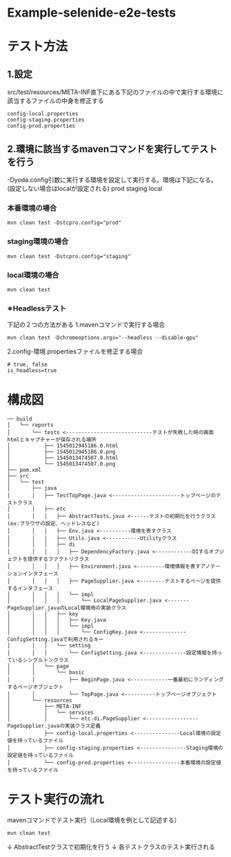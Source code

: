 Example-selenide-e2e-tests
==============================

# テスト方法
## 1.設定
src/test/resources/META-INF直下にある下記のファイルの中で実行する環境に該当するファイルの中身を修正する
```
config-local.properties
config-staging.properties
config-prod.properties
```

## 2.環境に該当するmavenコマンドを実行してテストを行う
-Dyoda.config引数に実行する環境を設定して実行する。環境は下記になる。(設定しない場合はlocalが設定される)
prod
staging
local

### 本番環境の場合
```
mvn clean test -Dstcpro.config="prod"
```

### staging環境の場合
```
mvn clean test -Dstcpro.config="staging"
```

### local環境の場合
```
mvn clean test
```

### ※Headlessテスト
下記の２つの方法がある
1.mavenコマンドで実行する場合
```
mvn clean test -Dchromeoptions.args="--headless --disable-gpu"
```

2.config-環境.propertiesファイルを修正する場合
```
# true, false
is_headless=true
```

# 構成図
```
── build
│   └── reports
│       └── tests <----------------------------テストが失敗した時の画面htmlとキャプチャーが保存される場所
│           ├── 1545012945186.0.html
│           ├── 1545012945186.0.png
│           ├── 1545013474507.0.html
│           └── 1545013474507.0.png
├── pom.xml
├── src
│   └── test
│       ├── java
│       │   ├── TestTopPage.java <----------------------トップページのテストクラス
│       │   ├── etc
│       │   │   ├── AbstractTests.java <------テストの初期化を行うクラス(ex:ブラウザの設定、ヘッドレスなど)
│       │   │   ├── Env.java <----------環境を表すクラス
│       │   │   ├── Utils.java <-----------Utilityクラス
│       │   │   ├── di
│       │   │   │   ├── DependencyFactory.java <------------DIするオブジェクトを提供するファクトリクラス
│       │   │   │   ├── Environment.java <---------環境情報を表すアノテーションインタフェース
│       │   │   │   ├── PageSupplier.java <--------テストするページを提供するインタフェース
│       │   │   │   └── impl
│       │   │   │       └── LocalPageSupplier.java <-------PageSupplier.javaのLocal環境用の実装クラス
│       │   │   ├── key
│       │   │   │   ├── Key.java
│       │   │   │   └── impl
│       │   │   │       └── ConfigKey.java <--------------ConfigSetting.javaで利用されるキー
│       │   │   └── setting
│       │   │       └── ConfigSetting.java <--------------設定情報を持っているシングルトンクラス
│       │   └── page
│       │       └── basic
│       │           ├── BeginPage.java <------------一番最初にランディングするページオブジェクト
│       │           └── TopPage.java <----------トップページオブジェクト
│       └── resources
│           ├── META-INF
│           │   └── services
│           │       └── etc.di.PageSupplier <----------------- PageSupplier.javaの実装クラス定義
│           ├── config-local.properties <---------------Local環境の設定値を持っているファイル
│           ├── config-staging.properties <---------------Staging環境の設定値を持っているファイル
│           └── config-prod.properties <----------------本番環境の設定値を持っているファイル
```

# テスト実行の流れ
mavenコマンドでテスト実行（Local環境を例として記述する）
```
mvn clean test
```
↓
AbstractTestクラスで初期化を行う
↓
各テストクラスのテスト実行される
